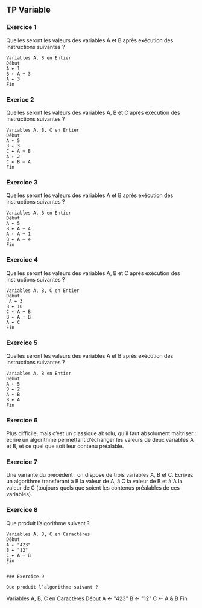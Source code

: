 ## TP Variable

### Exercice 1

Quelles seront les valeurs des variables A et B après exécution des instructions suivantes ?
```
Variables A, B en Entier
Début
A ← 1
B ← A + 3
A ← 3
Fin
``` 

### Exerice 2

Quelles seront les valeurs des variables A, B et C après exécution des instructions suivantes ?

```
Variables A, B, C en Entier
Début
A ← 5
B ← 3
C ← A + B
A ← 2
C ← B – A
Fin
``` 

### Exercice 3

Quelles seront les valeurs des variables A et B après exécution des instructions suivantes ?

```  
Variables A, B en Entier
Début
A ← 5
B ← A + 4
A ← A + 1
B ← A – 4
Fin
``` 

### Exercice 4

Quelles seront les valeurs des variables A, B et C après exécution des instructions suivantes ?

```  
Variables A, B, C en Entier
Début
 A ← 3
B ← 10
C ← A + B
B ← A + B
A ← C
Fin
``` 

### Exercice 5

Quelles seront les valeurs des variables A et B après exécution des instructions suivantes ?

```
Variables A, B en Entier
Début
A ← 5
B ← 2
A ← B
B ← A
Fin
``` 

### Exercice 6

Plus difficile, mais c’est un classique absolu, qu’il faut absolument maîtriser : 
écrire un algorithme permettant d’échanger les valeurs de deux variables A et B, et ce quel que soit leur contenu préalable.

### Exercice 7

Une variante du précédent : on dispose de trois variables A, B et C. 
Ecrivez un algorithme transférant à B la valeur de A, à C la valeur de B et à A la valeur de C (toujours quels que soient les contenus préalables de ces variables). 

### Exercice 8
Que produit l’algorithme suivant ?

```
Variables A, B, C en Caractères
Début
A ← "423"
B ← "12"
C ← A + B
Fin
``

### Exercice 9

Que produit l’algorithme suivant ?

```
Variables A, B, C en Caractères
Début
A ← "423"
B ← "12"
C ← A & B
Fin
```  

